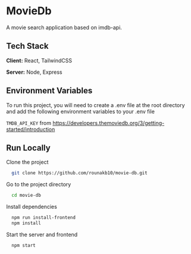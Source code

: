 
# MovieDb

A movie search application based on imdb-api.

## Tech Stack

**Client:** React, TailwindCSS

**Server:** Node, Express


## Environment Variables

To run this project, you will need to create a .env file at the root directory and add the following environment variables to your .env file

`TMDB_API_KEY` from https://developers.themoviedb.org/3/getting-started/introduction

## Run Locally

Clone the project

```bash
  git clone https://github.com/rounakb10/movie-db.git
```

Go to the project directory

```bash
  cd movie-db
```

Install dependencies

```bash
  npm run install-frontend
  npm install
```

Start the server and frontend

```bash
  npm start
```

